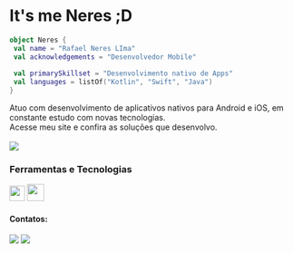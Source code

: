 # It's me Neres ;D

```kotlin
object Neres {
 val name = "Rafael Neres LIma"
 val acknowledgements = "Desenvolvedor Mobile"
 
 val primarySkillset = "Desenvolvimento nativo de Apps"
 val languages = listOf("Kotlin", "Swift", "Java") 
}
```
Atuo com desenvolvimento de aplicativos nativos para Android e iOS, em constante estudo com novas tecnologias.<br>
Acesse meu site e confira as soluções que desenvolvo.
<br><br>
<a href="https://newerati.com.br" target="_blank"><img src="https://newerati.com.br/assets/images/logo.png" target="_blank"></a> 

### Ferramentas e Tecnologias

<img src="https://cdn.jsdelivr.net/gh/devicons/devicon/icons/kotlin/kotlin-original.svg" width="27" height="27"/> <img src="https://cdn.jsdelivr.net/gh/devicons/devicon/icons/swift/swift-original.svg" width="30" height="30"/>

          
#### Contatos:

<div>

<a href = "mailto:rafanereslima@gmail.com"><img src="https://img.shields.io/badge/Gmail-D14836?style=for-the-badge&logo=gmail&logoColor=white" target="_blank"></a>
<a href="https://br.linkedin.com/in/rafael-neres-lima-b5b82127" target="_blank"><img src="https://img.shields.io/badge/-LinkedIn-%230077B5?style=for-the-badge&logo=linkedin&logoColor=white" target="_blank"></a>   
</div>

          
